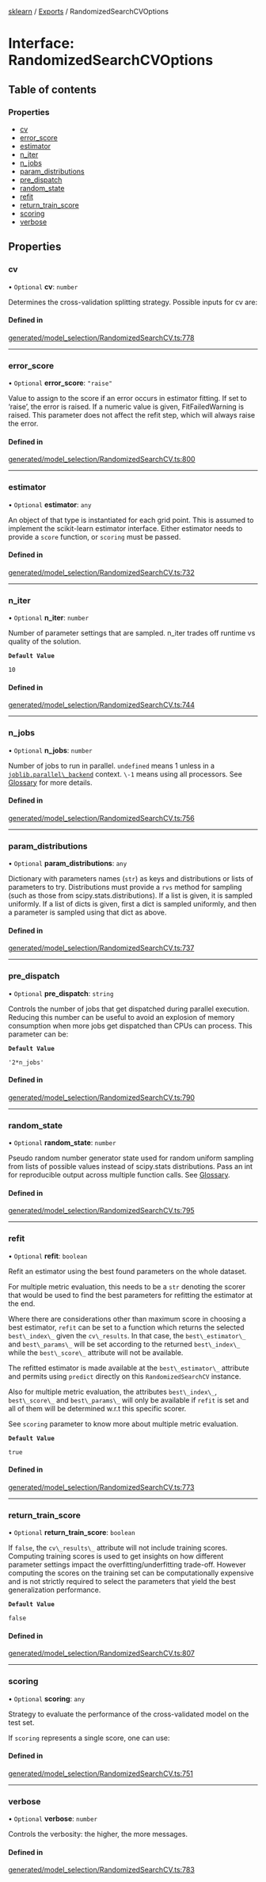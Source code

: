 [sklearn](../readme.md) / [Exports](../modules.md) / RandomizedSearchCVOptions

# Interface: RandomizedSearchCVOptions

## Table of contents

### Properties

- [cv](RandomizedSearchCVOptions.md#cv)
- [error\_score](RandomizedSearchCVOptions.md#error_score)
- [estimator](RandomizedSearchCVOptions.md#estimator)
- [n\_iter](RandomizedSearchCVOptions.md#n_iter)
- [n\_jobs](RandomizedSearchCVOptions.md#n_jobs)
- [param\_distributions](RandomizedSearchCVOptions.md#param_distributions)
- [pre\_dispatch](RandomizedSearchCVOptions.md#pre_dispatch)
- [random\_state](RandomizedSearchCVOptions.md#random_state)
- [refit](RandomizedSearchCVOptions.md#refit)
- [return\_train\_score](RandomizedSearchCVOptions.md#return_train_score)
- [scoring](RandomizedSearchCVOptions.md#scoring)
- [verbose](RandomizedSearchCVOptions.md#verbose)

## Properties

### cv

• `Optional` **cv**: `number`

Determines the cross-validation splitting strategy. Possible inputs for cv are:

#### Defined in

[generated/model_selection/RandomizedSearchCV.ts:778](https://github.com/transitive-bullshit/scikit-learn-ts/blob/367336a/packages/sklearn/src/generated/model_selection/RandomizedSearchCV.ts#L778)

___

### error\_score

• `Optional` **error\_score**: ``"raise"``

Value to assign to the score if an error occurs in estimator fitting. If set to ‘raise’, the error is raised. If a numeric value is given, FitFailedWarning is raised. This parameter does not affect the refit step, which will always raise the error.

#### Defined in

[generated/model_selection/RandomizedSearchCV.ts:800](https://github.com/transitive-bullshit/scikit-learn-ts/blob/367336a/packages/sklearn/src/generated/model_selection/RandomizedSearchCV.ts#L800)

___

### estimator

• `Optional` **estimator**: `any`

An object of that type is instantiated for each grid point. This is assumed to implement the scikit-learn estimator interface. Either estimator needs to provide a `score` function, or `scoring` must be passed.

#### Defined in

[generated/model_selection/RandomizedSearchCV.ts:732](https://github.com/transitive-bullshit/scikit-learn-ts/blob/367336a/packages/sklearn/src/generated/model_selection/RandomizedSearchCV.ts#L732)

___

### n\_iter

• `Optional` **n\_iter**: `number`

Number of parameter settings that are sampled. n\_iter trades off runtime vs quality of the solution.

**`Default Value`**

`10`

#### Defined in

[generated/model_selection/RandomizedSearchCV.ts:744](https://github.com/transitive-bullshit/scikit-learn-ts/blob/367336a/packages/sklearn/src/generated/model_selection/RandomizedSearchCV.ts#L744)

___

### n\_jobs

• `Optional` **n\_jobs**: `number`

Number of jobs to run in parallel. `undefined` means 1 unless in a [`joblib.parallel\_backend`](https://joblib.readthedocs.io/en/latest/parallel.html#joblib.parallel_backend "(in joblib v1.3.0.dev0)") context. `\-1` means using all processors. See [Glossary](../../glossary.html#term-n_jobs) for more details.

#### Defined in

[generated/model_selection/RandomizedSearchCV.ts:756](https://github.com/transitive-bullshit/scikit-learn-ts/blob/367336a/packages/sklearn/src/generated/model_selection/RandomizedSearchCV.ts#L756)

___

### param\_distributions

• `Optional` **param\_distributions**: `any`

Dictionary with parameters names (`str`) as keys and distributions or lists of parameters to try. Distributions must provide a `rvs` method for sampling (such as those from scipy.stats.distributions). If a list is given, it is sampled uniformly. If a list of dicts is given, first a dict is sampled uniformly, and then a parameter is sampled using that dict as above.

#### Defined in

[generated/model_selection/RandomizedSearchCV.ts:737](https://github.com/transitive-bullshit/scikit-learn-ts/blob/367336a/packages/sklearn/src/generated/model_selection/RandomizedSearchCV.ts#L737)

___

### pre\_dispatch

• `Optional` **pre\_dispatch**: `string`

Controls the number of jobs that get dispatched during parallel execution. Reducing this number can be useful to avoid an explosion of memory consumption when more jobs get dispatched than CPUs can process. This parameter can be:

**`Default Value`**

`'2*n_jobs'`

#### Defined in

[generated/model_selection/RandomizedSearchCV.ts:790](https://github.com/transitive-bullshit/scikit-learn-ts/blob/367336a/packages/sklearn/src/generated/model_selection/RandomizedSearchCV.ts#L790)

___

### random\_state

• `Optional` **random\_state**: `number`

Pseudo random number generator state used for random uniform sampling from lists of possible values instead of scipy.stats distributions. Pass an int for reproducible output across multiple function calls. See [Glossary](../../glossary.html#term-random_state).

#### Defined in

[generated/model_selection/RandomizedSearchCV.ts:795](https://github.com/transitive-bullshit/scikit-learn-ts/blob/367336a/packages/sklearn/src/generated/model_selection/RandomizedSearchCV.ts#L795)

___

### refit

• `Optional` **refit**: `boolean`

Refit an estimator using the best found parameters on the whole dataset.

For multiple metric evaluation, this needs to be a `str` denoting the scorer that would be used to find the best parameters for refitting the estimator at the end.

Where there are considerations other than maximum score in choosing a best estimator, `refit` can be set to a function which returns the selected `best\_index\_` given the `cv\_results`. In that case, the `best\_estimator\_` and `best\_params\_` will be set according to the returned `best\_index\_` while the `best\_score\_` attribute will not be available.

The refitted estimator is made available at the `best\_estimator\_` attribute and permits using `predict` directly on this `RandomizedSearchCV` instance.

Also for multiple metric evaluation, the attributes `best\_index\_`, `best\_score\_` and `best\_params\_` will only be available if `refit` is set and all of them will be determined w.r.t this specific scorer.

See `scoring` parameter to know more about multiple metric evaluation.

**`Default Value`**

`true`

#### Defined in

[generated/model_selection/RandomizedSearchCV.ts:773](https://github.com/transitive-bullshit/scikit-learn-ts/blob/367336a/packages/sklearn/src/generated/model_selection/RandomizedSearchCV.ts#L773)

___

### return\_train\_score

• `Optional` **return\_train\_score**: `boolean`

If `false`, the `cv\_results\_` attribute will not include training scores. Computing training scores is used to get insights on how different parameter settings impact the overfitting/underfitting trade-off. However computing the scores on the training set can be computationally expensive and is not strictly required to select the parameters that yield the best generalization performance.

**`Default Value`**

`false`

#### Defined in

[generated/model_selection/RandomizedSearchCV.ts:807](https://github.com/transitive-bullshit/scikit-learn-ts/blob/367336a/packages/sklearn/src/generated/model_selection/RandomizedSearchCV.ts#L807)

___

### scoring

• `Optional` **scoring**: `any`

Strategy to evaluate the performance of the cross-validated model on the test set.

If `scoring` represents a single score, one can use:

#### Defined in

[generated/model_selection/RandomizedSearchCV.ts:751](https://github.com/transitive-bullshit/scikit-learn-ts/blob/367336a/packages/sklearn/src/generated/model_selection/RandomizedSearchCV.ts#L751)

___

### verbose

• `Optional` **verbose**: `number`

Controls the verbosity: the higher, the more messages.

#### Defined in

[generated/model_selection/RandomizedSearchCV.ts:783](https://github.com/transitive-bullshit/scikit-learn-ts/blob/367336a/packages/sklearn/src/generated/model_selection/RandomizedSearchCV.ts#L783)
